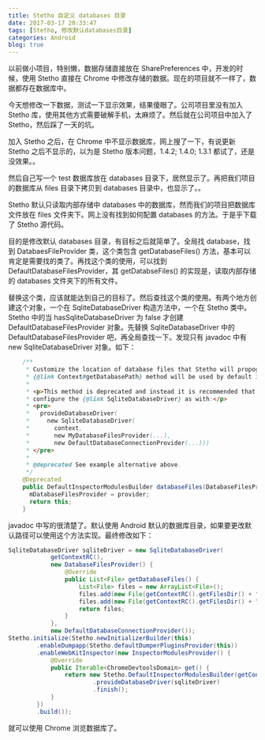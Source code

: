 ```yaml
---
title: Stetho 自定义 databases 目录
date: 2017-03-17 20:33:47
tags: [Stetho, 修改默认databases目录]
categories: Android
blog: true
---
```




以前做小项目，特别懒，数据存储直接放在 SharePreferences 中，开发的时候，使用 Stetho 直接在 Chrome 中修改存储的数据。现在的项目就不一样了，数据都存在数据库中。

今天想修改一下数据，测试一下显示效果，结果傻眼了。公司项目里没有加入 Stetho 库，使用其他方式需要破解手机，太麻烦了。然后就在公司项目中加入了 Stetho，然后踩了一天的坑。

加入 Stetho 之后，在 Chrome 中不显示数据库，网上搜了一下，有说更新 Stetho 之后不显示的，以为是 Stetho 版本问题，1.4.2; 1.4.0; 1.3.1 都试了，还是没效果。。

然后自己写一个 test 数据库放在 databases 目录下，居然显示了。再把我们项目的数据库从 files 目录下拷贝到 databases 目录中，也显示了。。

Stetho 默认只读取内部存储中 databases 中的数据库，然而我们的项目把数据库文件放在 files 文件夹下。网上没有找到如何配置 databases 的方法。于是乎下载了 Stetho 源代码。

<!-- more -->

目的是修改默认 databases 目录，有目标之后就简单了。全局找 database，找到 DatabaesFileProvider 类，这个类包含 getDatabaseFiles() 方法，基本可以肯定是需要找的类了。再找这个类的使用，可以找到 DefaultDatabaseFilesProvider，其 getDatabseFiles() 的实现是，读取内部存储的 databases 文件夹下的所有文件。

替换这个类，应该就能达到自己的目标了。然后查找这个类的使用。有两个地方创建这个对象，一个在 SqliteDatabaseDriver 构造方法中，一个在 Stetho 类中。Stetho 中的当 hasSqliteDatabaseDriver 为 false 才创建 DefaultDatabaseFilesProvider 对象。先替换 SqliteDatabaseDriver 中的 DefaultDatabaseFilesProvider 吧，再全局查找一下。发现只有 javadoc 中有 new SqliteDatabaseDriver 对象。如下：

```java
    /**
     * Customize the location of database files that Stetho will propogate in the UI.  Android's
     * {@link Context#getDatabasePath} method will be used by default if not overridden here.
     *
     * <p>This method is deprecated and instead it is recommended that you explicitly
     * configure the {@link SqliteDatabaseDriver} as with:</p>
     * <pre>
     *   provideDatabaseDriver(
     *     new SqliteDatabaseDriver(
     *       context,
     *       new MyDatabaseFilesProvider(...),
     *       new DefaultDatabaseConnectionProvider(...)))
     * </pre>
     *
     * @deprecated See example alternative above.
     */
    @Deprecated
    public DefaultInspectorModulesBuilder databaseFiles(DatabaseFilesProvider provider) {
      mDatabaseFilesProvider = provider;
      return this;
    }
```

javadoc 中写的很清楚了。默认使用 Android 默认的数据库目录，如果要更改默认路径可以使用这个方法实现。最终修改如下：

```java
SqliteDatabaseDriver sqliteDriver = new SqliteDatabaseDriver(
            getContextRC(),
            new DatabaseFilesProvider() {
                @Override
                public List<File> getDatabaseFiles() {
                    List<File> files = new ArrayList<File>();
                    files.add(new File(getContextRC().getFilesDir() + "/user/abc.db")); // files/user/abc.db
                    files.add(new File(getContextRC().getFilesDir() + "/settings.db")); // files/settings.db
                    return files;
                }
            },
            new DefaultDatabaseConnectionProvider());
Stetho.initialize(Stetho.newInitializerBuilder(this)
        .enableDumpapp(Stetho.defaultDumperPluginsProvider(this))
        .enableWebKitInspector(new InspectorModulesProvider() {
            @Override
            public Iterable<ChromeDevtoolsDomain> get() {
                return new Stetho.DefaultInspectorModulesBuilder(getContextRC())
                        .provideDatabaseDriver(sqliteDriver)
                        .finish();
            }
        })
        .build());
```

就可以使用 Chrome 浏览数据库了。


